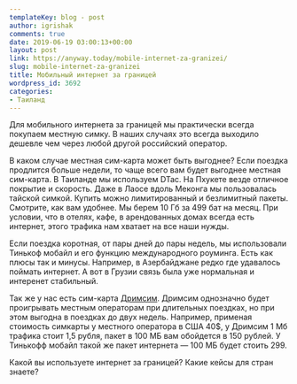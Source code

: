 ```yaml
---
templateKey: blog - post
author: igrishak
comments: true
date: 2019-06-19 03:00:13+00:00
layout: post
link: https://anyway.today/mobile-internet-za-granizei/
slug: mobile-internet-za-granizei
title: Мобильный интернет за границей
wordpress_id: 3692
categories:
- Таиланд
---
```





Для мобильного интернета за границей мы практически всегда покупаем местную симку. В наших случаях это всегда выходило дешевле чем через любой другой российский оператор.   








В каком случае местная сим-карта может быть выгоднее? Если поездка продлится больше недели, то чаще всего вам будет выгоднее местная сим-карта. В Таиланде мы используем DTac. На Пхукете везде отличное покрытие и скорость. Даже в Лаосе вдоль Меконга мы пользовалась тайской симкой. Купить можно лимитированный и безлимитный пакеты. Смотрите, как вам удобнее. Мы берем 10 Гб за 499 бат на месяц. При условии, что в отелях, кафе, в арендованных домах всегда есть интернет, этого трафика нам хватает на все наши нужды.







Если поездка коротная, от пары дней до пары недель, мы использовали Тинькоф мобайл и его функцию международного роуминга. Есть как плюсы так и минусы. Например, в Азербайджане редко где удавалось поймать интернет. А вот в Грузии связь была уже нормальная и интеренет стабильный.







Так же у нас есть сим-карта [Дримсим](https://c102.travelpayouts.com/click?shmarker=14510&promo_id=2762&source_type=customlink&type=click&custom_url=https%3A%2F%2Fdrimsim.com). Дримсим однозначно будет проигрывать местным операторам при длительных поездках, но при этом выгодна в поездках до двух недель. Например, применая стоимость симкарты у местного оператора в США 40$, у Дримсим 1 Мб трафика стоит 1,5 рубля, пакет в 100 МБ вам обойдется в 150 рублей.  У Тинькофф мобайл такой же пакет интернета — 100 МБ будет стоить 299.   








Какой вы используете интернет за границей? Какие кейсы для стран знаете?  




